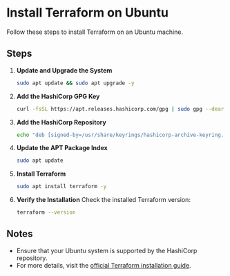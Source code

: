 
# Install Terraform on Ubuntu

Follow these steps to install Terraform on an Ubuntu machine.

## Steps

1. **Update and Upgrade the System**
   ```bash
   sudo apt update && sudo apt upgrade -y
   ```

2. **Add the HashiCorp GPG Key**
   ```bash
   curl -fsSL https://apt.releases.hashicorp.com/gpg | sudo gpg --dearmor -o /usr/share/keyrings/hashicorp-archive-keyring.gpg
   ```

3. **Add the HashiCorp Repository**
   ```bash
   echo "deb [signed-by=/usr/share/keyrings/hashicorp-archive-keyring.gpg] https://apt.releases.hashicorp.com $(lsb_release -cs) main" | sudo tee /etc/apt/sources.list.d/hashicorp.list
   ```

4. **Update the APT Package Index**
   ```bash
   sudo apt update
   ```

5. **Install Terraform**
   ```bash
   sudo apt install terraform -y
   ```

6. **Verify the Installation**
   Check the installed Terraform version:
   ```bash
   terraform --version
   ```

## Notes

- Ensure that your Ubuntu system is supported by the HashiCorp repository.
- For more details, visit the [official Terraform installation guide](https://developer.hashicorp.com/terraform/tutorials/automation/install-cli).
